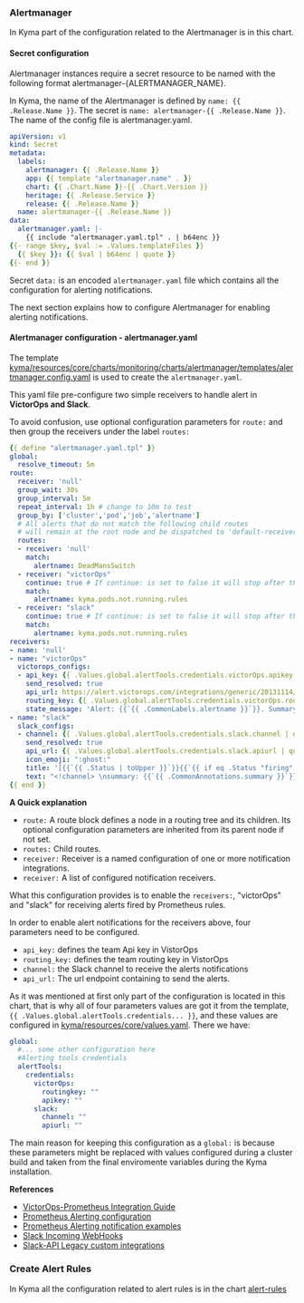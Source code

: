 ### Alertmanager

In Kyma part of the configuration related to the Alertmanager is in this chart.

#### Secret configuration

Alertmanager instances require a secret resource to be named with the following format alertmanager-{ALERTMANAGER_NAME}.

In Kyma, the name of the Alertmanager is defined by ```name: {{ .Release.Name }}```. The secret is ```name: alertmanager-{{ .Release.Name }}```. The name of the config file is alertmanager.yaml.

```yaml
apiVersion: v1
kind: Secret
metadata:
  labels:
    alertmanager: {{ .Release.Name }}
    app: {{ template "alertmanager.name" . }}
    chart: {{ .Chart.Name }}-{{ .Chart.Version }}
    heritage: {{ .Release.Service }}
    release: {{ .Release.Name }}
  name: alertmanager-{{ .Release.Name }}
data:
  alertmanager.yaml: |-
    {{ include "alertmanager.yaml.tpl" . | b64enc }}
{{- range $key, $val := .Values.templateFiles }}
  {{ $key }}: {{ $val | b64enc | quote }}
{{- end }}
```

Secret `data:` is an encoded ```alertmanager.yaml``` file which contains all the configuration for alerting notifications.

The next section explains how to configure Alertmanager for enabling alerting notifications.


#### Alertmanager configuration - alertmanager.yaml

The template
[kyma/resources/core/charts/monitoring/charts/alertmanager/templates/alertmanager.config.yaml](alertmanager.yaml.tpl) is used to create the ```alertmanager.yaml```.

This yaml file pre-configure two simple receivers to handle alert in **VictorOps and Slack**.

To avoid confusion, use optional configuration parameters for ```route:``` and then group the receivers under the label ```routes:```

```yaml
{{ define "alertmanager.yaml.tpl" }}
global:
  resolve_timeout: 5m
route:
  receiver: 'null'
  group_wait: 30s
  group_interval: 5m
  repeat_interval: 1h # change to 10m to test
  group_by: ['cluster','pod','job','alertname']
  # All alerts that do not match the following child routes
  # will remain at the root node and be dispatched to 'default-receiver'
  routes:
  - receiver: 'null'
    match:
      alertname: DeadMansSwitch
  - receiver: "victorOps"
    continue: true # If continue: is set to false it will stop after the first matching.
    match:
      alertname: kyma.pods.not.running.rules
  - receiver: "slack"
    continue: true # If continue: is set to false it will stop after the first matching.
    match:
      alertname: kyma.pods.not.running.rules
receivers:
- name: 'null'
- name: "victorOps"
  victorops_configs:
  - api_key: {{ .Values.global.alertTools.credentials.victorOps.apikey | quote }}
    send_resolved: true
    api_url: https://alert.victorops.com/integrations/generic/20131114/alert/
    routing_key: {{ .Values.global.alertTools.credentials.victorOps.routingkey | quote }}
    state_message: 'Alert: {{`{{ .CommonLabels.alertname }}`}}. Summary:{{`{{ .CommonAnnotations.summary }}`}}. RawData: {{ .CommonLabels }}'
- name: "slack"
  slack_configs:
  - channel: {{ .Values.global.alertTools.credentials.slack.channel | quote }}
    send_resolved: true
    api_url: {{ .Values.global.alertTools.credentials.slack.apiurl | quote }}
    icon_emoji: ":ghost:"
    title: '[{{`{{ .Status | toUpper }}`}}{{`{{ if eq .Status "firing" }}`}}:{{`{{ .Alerts.Firing | len }}`}}{{`{{ end }}`}}] Monitoring Event Notification'
    text: "<!channel> \nsummary: {{`{{ .CommonAnnotations.summary }}`}}\ndescription: {{`{{ .CommonAnnotations.description }}`}}"
{{ end }}
```
**A Quick explanation**
* ```route:``` A route block defines a node in a routing tree and its children. Its optional configuration parameters are inherited from its parent node if not set.
* ```routes:``` Child routes.
* ```receiver:``` Receiver is a named configuration of one or more notification integrations.
* ```receiver:``` A list of configured notification receivers.

What this configuration provides is to enable the ```receivers:```, "victorOps" and "slack" for receiving alerts fired by Prometheus rules.

In order to enable alert notifications for the receivers above, four parameters need to be configured.

* ```api_key:``` defines the team Api key in VistorOps
* ```routing_key:``` defines the team routing key in VistorOps
* ```channel:```  the Slack channel to receive the alerts notifications
* ```api_url:``` The url endpoint containing to send the alerts.

As it was mentioned at first only part of the configuration is located in this chart, that is why all of four parameters values are got it from the template, ```{{ .Values.global.alertTools.credentials... }}```, and these values are configured in
[kyma/resources/core/values.yaml](kyma/resources/core/values.yaml). There we have:


```yaml
global:
  #... some other configuration here
  #Alerting tools credentials
  alertTools:
    credentials:
      victorOps:
        routingkey: ""
        apikey: ""
      slack:
        channel: ""
        apiurl: ""
```

The main reason for keeping this configuration as a ```global:``` is because these parameters might be replaced with values configured during a cluster build and taken from the final enviromente variables during the Kyma installation.

**References**
- [VictorOps-Prometheus Integration Guide](https://help.victorops.com/knowledge-base/victorops-prometheus-integration/)
- [Prometheus Alerting configuration](https://prometheus.io/docs/alerting/configuration/)
- [Prometheus Alerting notification examples](https://prometheus.io/docs/alerting/notification_examples/)
- [Slack Incoming WebHooks](https://slack.com/apps/A0F7XDUAZ-incoming-webhooks)
- [Slack-API Legacy custom integrations](https://api.slack.com/custom-integrations)


### Create Alert Rules

In Kyma all the configuration related to alert rules is in the chart [alert-rules](../alert-rules/README.md)
